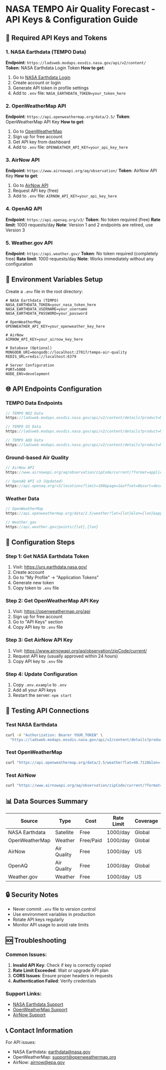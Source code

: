 # NASA TEMPO Air Quality Forecast - API Keys & Configuration Guide

## 🔑 Required API Keys and Tokens

### 1. NASA Earthdata (TEMPO Data)
**Endpoint**: `https://ladsweb.modaps.eosdis.nasa.gov/api/v2/content/`
**Token**: NASA Earthdata Login Token
**How to get**:
1. Go to [NASA Earthdata Login](https://urs.earthdata.nasa.gov/)
2. Create account or login
3. Generate API token in profile settings
4. Add to `.env` file: `NASA_EARTHDATA_TOKEN=your_token_here`

### 2. OpenWeatherMap API
**Endpoint**: `https://api.openweathermap.org/data/2.5/`
**Token**: OpenWeatherMap API Key
**How to get**:
1. Go to [OpenWeatherMap](https://openweathermap.org/api)
2. Sign up for free account
3. Get API key from dashboard
4. Add to `.env` file: `OPENWEATHER_API_KEY=your_api_key_here`

### 3. AirNow API
**Endpoint**: `https://www.airnowapi.org/aq/observation/`
**Token**: AirNow API Key
**How to get**:
1. Go to [AirNow API](https://www.airnowapi.org/aq/observation/zipCode/current/)
2. Request API key (free)
3. Add to `.env` file: `AIRNOW_API_KEY=your_api_key_here`

### 4. OpenAQ API
**Endpoint**: `https://api.openaq.org/v3/`
**Token**: No token required (free)
**Rate limit**: 1000 requests/day
**Note**: Version 1 and 2 endpoints are retired, use Version 3

### 5. Weather.gov API
**Endpoint**: `https://api.weather.gov/`
**Token**: No token required (completely free)
**Rate limit**: 1000 requests/day
**Note**: Works immediately without any configuration

## 📝 Environment Variables Setup

Create a `.env` file in the root directory:

```env
# NASA Earthdata (TEMPO)
NASA_EARTHDATA_TOKEN=your_nasa_token_here
NASA_EARTHDATA_USERNAME=your_username
NASA_EARTHDATA_PASSWORD=your_password

# OpenWeatherMap
OPENWEATHER_API_KEY=your_openweather_key_here

# AirNow
AIRNOW_API_KEY=your_airnow_key_here

# Database (Optional)
MONGODB_URI=mongodb://localhost:27017/tempo-air-quality
REDIS_URL=redis://localhost:6379

# Server Configuration
PORT=5000
NODE_ENV=development
```

## 🌐 API Endpoints Configuration

### TEMPO Data Endpoints
```javascript
// TEMPO NO2 Data
https://ladsweb.modaps.eosdis.nasa.gov/api/v2/content/details?product=MOD04_L2&collection=61

// TEMPO O3 Data  
https://ladsweb.modaps.eosdis.nasa.gov/api/v2/content/details?product=MOD06_L2&collection=61

// TEMPO AOD Data
https://ladsweb.modaps.eosdis.nasa.gov/api/v2/content/details?product=MOD04_L2&collection=61
```

### Ground-based Air Quality
```javascript
// AirNow API
https://www.airnowapi.org/aq/observation/zipCode/current/?format=application/json&zipCode=10001&distance=25&API_KEY={API_KEY}

// OpenAQ API v3 (Updated)
https://api.openaq.org/v3/locations?limit=100&page=1&offset=0&sort=desc&radius=1000&coordinates=40.7128,-74.0060
```

### Weather Data
```javascript
// OpenWeatherMap
https://api.openweathermap.org/data/2.5/weather?lat={lat}&lon={lon}&appid={API_KEY}

// Weather.gov
https://api.weather.gov/points/{lat},{lon}
```

## 🔧 Configuration Steps

### Step 1: Get NASA Earthdata Token
1. Visit: https://urs.earthdata.nasa.gov/
2. Create account
3. Go to "My Profile" → "Application Tokens"
4. Generate new token
5. Copy token to `.env` file

### Step 2: Get OpenWeatherMap API Key
1. Visit: https://openweathermap.org/api
2. Sign up for free account
3. Go to "API Keys" section
4. Copy API key to `.env` file

### Step 3: Get AirNow API Key
1. Visit: https://www.airnowapi.org/aq/observation/zipCode/current/
2. Request API key (usually approved within 24 hours)
3. Copy API key to `.env` file

### Step 4: Update Configuration
1. Copy `.env.example` to `.env`
2. Add all your API keys
3. Restart the server: `npm start`

## 🚀 Testing API Connections

### Test NASA Earthdata
```bash
curl -H "Authorization: Bearer YOUR_TOKEN" \
  "https://ladsweb.modaps.eosdis.nasa.gov/api/v2/content/details?product=MOD04_L2"
```

### Test OpenWeatherMap
```bash
curl "https://api.openweathermap.org/data/2.5/weather?lat=40.7128&lon=-74.0060&appid=YOUR_API_KEY"
```

### Test AirNow
```bash
curl "https://www.airnowapi.org/aq/observation/zipCode/current/?format=application/json&zipCode=10001&distance=25&API_KEY=YOUR_API_KEY"
```

## 📊 Data Sources Summary

| Source | Type | Cost | Rate Limit | Coverage | API Key Required |
|--------|------|------|------------|----------|------------------|
| NASA Earthdata | Satellite | Free | 1000/day | Global | ✅ Yes |
| OpenWeatherMap | Weather | Free/Paid | 1000/day | Global | ✅ Yes |
| AirNow | Air Quality | Free | 1000/day | US | ✅ Yes |
| OpenAQ | Air Quality | Free | 1000/day | Global | ✅ Yes |
| Weather.gov | Weather | Free | 1000/day | US | ❌ No |

## 🔒 Security Notes

- Never commit `.env` file to version control
- Use environment variables in production
- Rotate API keys regularly
- Monitor API usage to avoid rate limits

## 🆘 Troubleshooting

### Common Issues:
1. **Invalid API Key**: Check if key is correctly copied
2. **Rate Limit Exceeded**: Wait or upgrade API plan
3. **CORS Issues**: Ensure proper headers in requests
4. **Authentication Failed**: Verify credentials

### Support Links:
- [NASA Earthdata Support](https://earthdata.nasa.gov/contact)
- [OpenWeatherMap Support](https://openweathermap.org/help)
- [AirNow Support](https://www.airnowapi.org/aq/observation/zipCode/current/)

## 📞 Contact Information

For API issues:
- NASA Earthdata: earthdata@nasa.gov
- OpenWeatherMap: support@openweathermap.org
- AirNow: airnow@epa.gov
